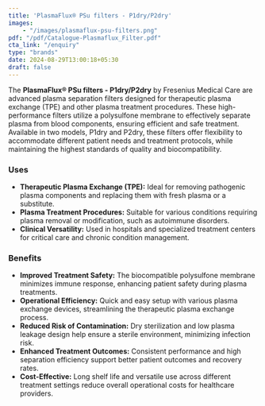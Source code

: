 ```yaml
---
title: 'PlasmaFlux® PSu filters - P1dry/P2dry'
images: 
    - "/images/plasmaflux-psu-filters.png"
pdf: "/pdf/Catalogue-Plasmaflux_Filter.pdf"
cta_link: "/enquiry"
type: "brands"
date: 2024-08-29T13:00:18+05:30
draft: false
---
```


<!-- ### Product Description -->

The **PlasmaFlux® PSu filters - P1dry/P2dry** by Fresenius Medical Care are advanced plasma separation filters designed for therapeutic plasma exchange (TPE) and other plasma treatment procedures. These high-performance filters utilize a polysulfone membrane to effectively separate plasma from blood components, ensuring efficient and safe treatment. Available in two models, P1dry and P2dry, these filters offer flexibility to accommodate different patient needs and treatment protocols, while maintaining the highest standards of quality and biocompatibility.

<!-- ### Key Features

- **High-Performance Polysulfone Membrane:** Provides excellent plasma separation efficiency with biocompatible properties for patient safety.
- **Two Model Options:** P1dry for standard plasma treatments and P2dry for higher volume plasma exchange procedures, offering tailored solutions for diverse clinical needs.
- **Dry Sterilization Process:** Ensures high levels of sterility and shelf life without the use of liquid sterilants, enhancing safety and convenience.
- **Low Plasma Leakage:** Engineered to minimize plasma leakage, reducing the risk of blood loss and maximizing treatment efficacy.
- **Easy Integration:** Compatible with a wide range of plasma exchange devices, simplifying setup and operation in various clinical settings. -->

### Uses

- **Therapeutic Plasma Exchange (TPE):** Ideal for removing pathogenic plasma components and replacing them with fresh plasma or a substitute.
- **Plasma Treatment Procedures:** Suitable for various conditions requiring plasma removal or modification, such as autoimmune disorders.
- **Clinical Versatility:** Used in hospitals and specialized treatment centers for critical care and chronic condition management.
<!-- 
### Who Needs This Product?

- **Hospitals:** Facilities performing therapeutic plasma exchange for patients with autoimmune diseases or other conditions requiring plasma filtration.
- **Specialized Treatment Centers:** Clinics focused on treating rare diseases and conditions that necessitate frequent plasma exchange.
- **Critical Care Units:** Units that require reliable and high-quality plasma filters for emergency plasma treatment procedures. -->

### Benefits

- **Improved Treatment Safety:** The biocompatible polysulfone membrane minimizes immune response, enhancing patient safety during plasma treatments.
- **Operational Efficiency:** Quick and easy setup with various plasma exchange devices, streamlining the therapeutic plasma exchange process.
- **Reduced Risk of Contamination:** Dry sterilization and low plasma leakage design help ensure a sterile environment, minimizing infection risk.
- **Enhanced Treatment Outcomes:** Consistent performance and high separation efficiency support better patient outcomes and recovery rates.
- **Cost-Effective:** Long shelf life and versatile use across different treatment settings reduce overall operational costs for healthcare providers.
